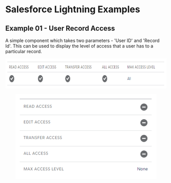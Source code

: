 # Salesforce Lightning Examples

## Example 01 - User Record Access
A simple component which takes two parameters - 'User ID' and 'Record Id'. This can be used to display the level of access
that a user has to a particular record.
<p align="center">
  <img src="01 - User Record Access/screenshot-desktop.png" alt="Mobile Example" width="732" height="94" />
</p>
<p align="center">
  <img src="01 - User Record Access/screenshot-mobile.png" alt="Mobile Example" width="440" height="266" />
</p>